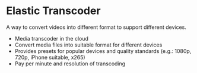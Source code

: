 # Elastic Transcoder

A way to convert videos into different format to support different devices.

* Media transcoder in the cloud
* Convert media files into suitable format for different devices
* Provides presets for popular devices and quality standards (e.g.: 1080p, 720p, iPhone suitable, x265)
* Pay per minute and resolution of transcoding
